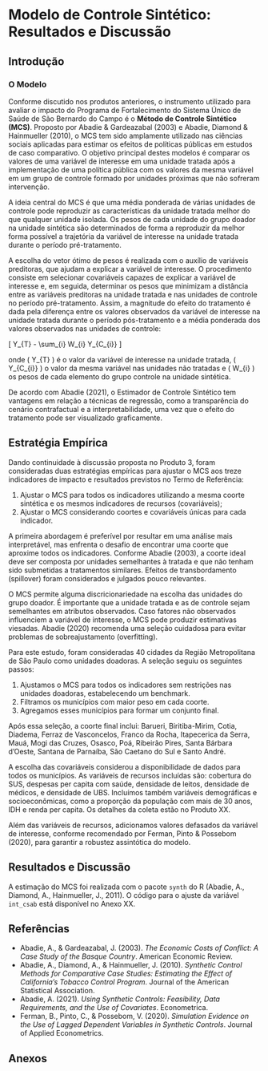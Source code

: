 # Modelo de Controle Sintético: Resultados e Discussão

## Introdução

### O Modelo

Conforme discutido nos produtos anteriores, o instrumento utilizado para avaliar o impacto do Programa de Fortalecimento do Sistema Único de Saúde de São Bernardo do Campo é o **Método de Controle Sintético (MCS)**. Proposto por Abadie & Gardeazabal (2003) e Abadie, Diamond & Hainmueller (2010), o MCS tem sido amplamente utilizado nas ciências sociais aplicadas para estimar os efeitos de políticas públicas em estudos de caso comparativo. O objetivo principal destes modelos é comparar os valores de uma variável de interesse em uma unidade tratada após a implementação de uma política pública com os valores da mesma variável em um grupo de controle formado por unidades próximas que não sofreram intervenção.

A ideia central do MCS é que uma média ponderada de várias unidades de controle pode reproduzir as características da unidade tratada melhor do que qualquer unidade isolada. Os pesos de cada unidade do grupo doador na unidade sintética são determinados de forma a reproduzir da melhor forma possível a trajetória da variável de interesse na unidade tratada durante o período pré-tratamento.

A escolha do vetor ótimo de pesos é realizada com o auxílio de variáveis preditoras, que ajudam a explicar a variável de interesse. O procedimento consiste em selecionar covariáveis capazes de explicar a variável de interesse e, em seguida, determinar os pesos que minimizam a distância entre as variáveis preditoras na unidade tratada e nas unidades de controle no período pré-tratamento. Assim, a magnitude do efeito do tratamento é dada pela diferença entre os valores observados da variável de interesse na unidade tratada durante o período pós-tratamento e a média ponderada dos valores observados nas unidades de controle:

\[
Y_{T} - \sum_{i} W_{i} Y_{C_{i}}
\]

onde \( Y_{T} \) é o valor da variável de interesse na unidade tratada, \( Y_{C_{i}} \) o valor da mesma variável nas unidades não tratadas e \( W_{i} \) os pesos de cada elemento do grupo controle na unidade sintética.

De acordo com Abadie (2021), o Estimador de Controle Sintético tem vantagens em relação a técnicas de regressão, como a transparência do cenário contrafactual e a interpretabilidade, uma vez que o efeito do tratamento pode ser visualizado graficamente.

## Estratégia Empírica

Dando continuidade à discussão proposta no Produto 3, foram consideradas duas estratégias empíricas para ajustar o MCS aos treze indicadores de impacto e resultados previstos no Termo de Referência:

1. Ajustar o MCS para todos os indicadores utilizando a mesma coorte sintética e os mesmos indicadores de recursos (covariáveis);
2. Ajustar o MCS considerando coortes e covariáveis únicas para cada indicador.

A primeira abordagem é preferível por resultar em uma análise mais interpretável, mas enfrenta o desafio de encontrar uma coorte que aproxime todos os indicadores. Conforme Abadie (2003), a coorte ideal deve ser composta por unidades semelhantes à tratada e que não tenham sido submetidas a tratamentos similares. Efeitos de transbordamento (spillover) foram considerados e julgados pouco relevantes.

O MCS permite alguma discricionariedade na escolha das unidades do grupo doador. É importante que a unidade tratada e as de controle sejam semelhantes em atributos observados. Caso fatores não observados influenciem a variável de interesse, o MCS pode produzir estimativas viesadas. Abadie (2020) recomenda uma seleção cuidadosa para evitar problemas de sobreajustamento (overfitting).

Para este estudo, foram consideradas 40 cidades da Região Metropolitana de São Paulo como unidades doadoras. A seleção seguiu os seguintes passos:

1. Ajustamos o MCS para todos os indicadores sem restrições nas unidades doadoras, estabelecendo um benchmark.
2. Filtramos os municípios com maior peso em cada coorte.
3. Agregamos esses municípios para formar um conjunto final.

Após essa seleção, a coorte final inclui: Barueri, Biritiba-Mirim, Cotia, Diadema, Ferraz de Vasconcelos, Franco da Rocha, Itapecerica da Serra, Mauá, Mogi das Cruzes, Osasco, Poá, Ribeirão Pires, Santa Bárbara d’Oeste, Santana de Parnaíba, São Caetano do Sul e Santo André.

A escolha das covariáveis considerou a disponibilidade de dados para todos os municípios. As variáveis de recursos incluídas são: cobertura do SUS, despesas per capita com saúde, densidade de leitos, densidade de médicos, e densidade de UBS. Incluímos também variáveis demográficas e socioeconômicas, como a proporção da população com mais de 30 anos, IDH e renda per capita. Os detalhes da coleta estão no Produto XX.

Além das variáveis de recursos, adicionamos valores defasados da variável de interesse, conforme recomendado por Ferman, Pinto & Possebom (2020), para garantir a robustez assintótica do modelo.

## Resultados e Discussão

A estimação do MCS foi realizada com o pacote `synth` do R (Abadie, A., Diamond, A., Hainmueller, J., 2011). O código para o ajuste da variável `int_csab` está disponível no Anexo XX.

## Referências

- Abadie, A., & Gardeazabal, J. (2003). *The Economic Costs of Conflict: A Case Study of the Basque Country*. American Economic Review.
- Abadie, A., Diamond, A., & Hainmueller, J. (2010). *Synthetic Control Methods for Comparative Case Studies: Estimating the Effect of California’s Tobacco Control Program*. Journal of the American Statistical Association.
- Abadie, A. (2021). *Using Synthetic Controls: Feasibility, Data Requirements, and the Use of Covariates*. Econometrica.
- Ferman, B., Pinto, C., & Possebom, V. (2020). *Simulation Evidence on the Use of Lagged Dependent Variables in Synthetic Controls*. Journal of Applied Econometrics.

## Anexos
